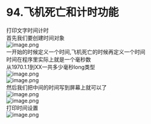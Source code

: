 # 94.飞机死亡和计时功能

打印文字时间计时<br />首先我们要创建时间对象<br />![image.png](https://cdn.nlark.com/yuque/0/2019/png/349894/1559536717344-c8920867-100d-4c38-9525-8e5da850871e.png#align=left&display=inline&height=134&name=image.png&originHeight=134&originWidth=337&size=40970&status=done&width=337)<br />一开始的时候定义一个时间,飞机死亡的时候再定义一个时间<br />时间在程序里实际上就是一个毫秒数<br />从1970.1.1到XX一共多少毫秒long类型<br />![image.png](https://cdn.nlark.com/yuque/0/2019/png/349894/1559536841424-cd26e1d0-cbc3-48b8-a305-8dfc1ee627d8.png#align=left&display=inline&height=142&name=image.png&originHeight=142&originWidth=296&size=50700&status=done&width=296)<br />![image.png](https://cdn.nlark.com/yuque/0/2019/png/349894/1559536870957-70a40e01-a59c-43e1-b3d1-06f362fd9d03.png#align=left&display=inline&height=142&name=image.png&originHeight=142&originWidth=308&size=32993&status=done&width=308)<br />然后我们把中间的时间写到屏幕上就可以了<br />![image.png](https://cdn.nlark.com/yuque/0/2019/png/349894/1559536950186-639b0d03-965e-4d7a-8525-aab5df320344.png#align=left&display=inline&height=147&name=image.png&originHeight=147&originWidth=320&size=50773&status=done&width=320)<br />![image.png](https://cdn.nlark.com/yuque/0/2019/png/349894/1559536995089-5f71107a-916e-4dfb-aac9-3679f2e4f21e.png#align=left&display=inline&height=138&name=image.png&originHeight=138&originWidth=324&size=41374&status=done&width=324)<br />打印时间设置<br />![image.png](https://cdn.nlark.com/yuque/0/2019/png/349894/1559537074037-ed5bf1fa-e976-44aa-aa3f-11543127bf6e.png#align=left&display=inline&height=200&name=image.png&originHeight=200&originWidth=339&size=61619&status=done&width=339)

